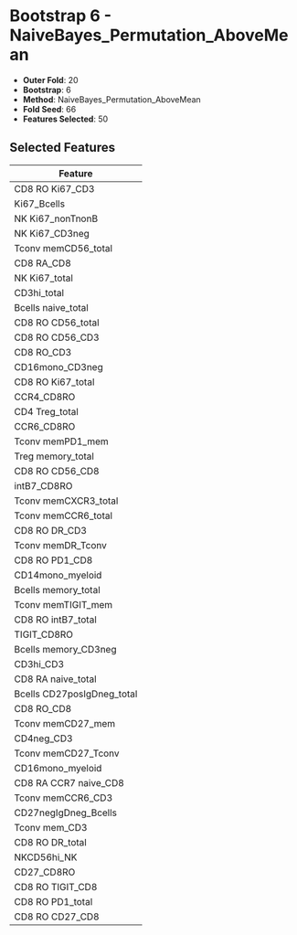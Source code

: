 # Bootstrap 6 - NaiveBayes_Permutation_AboveMean

- **Outer Fold**: 20
- **Bootstrap**: 6
- **Method**: NaiveBayes_Permutation_AboveMean
- **Fold Seed**: 66
- **Features Selected**: 50

## Selected Features

| Feature |
|---------|
| CD8  RO Ki67_CD3 |
| Ki67_Bcells |
| NK Ki67_nonTnonB |
| NK Ki67_CD3neg |
| Tconv memCD56_total |
| CD8 RA_CD8 |
| NK Ki67_total |
| CD3hi_total |
| Bcells naive_total |
| CD8 RO CD56_total |
| CD8 RO CD56_CD3 |
| CD8 RO_CD3 |
| CD16mono_CD3neg |
| CD8 RO Ki67_total |
| CCR4_CD8RO |
| CD4 Treg_total |
| CCR6_CD8RO |
| Tconv memPD1_mem |
| Treg memory_total |
| CD8 RO CD56_CD8 |
| intB7_CD8RO |
| Tconv memCXCR3_total |
| Tconv memCCR6_total |
| CD8 RO DR_CD3 |
| Tconv memDR_Tconv |
| CD8 RO PD1_CD8 |
| CD14mono_myeloid |
| Bcells memory_total |
| Tconv memTIGIT_mem |
| CD8 RO intB7_total |
| TIGIT_CD8RO |
| Bcells memory_CD3neg |
| CD3hi_CD3 |
| CD8 RA naive_total |
| Bcells CD27posIgDneg_total |
| CD8 RO_CD8 |
| Tconv memCD27_mem |
| CD4neg_CD3 |
| Tconv memCD27_Tconv |
| CD16mono_myeloid |
| CD8 RA CCR7 naive_CD8 |
| Tconv memCCR6_CD3 |
| CD27negIgDneg_Bcells |
| Tconv mem_CD3 |
| CD8 RO DR_total |
| NKCD56hi_NK |
| CD27_CD8RO |
| CD8 RO TIGIT_CD8 |
| CD8 RO PD1_total |
| CD8 RO CD27_CD8 |
